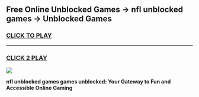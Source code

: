
## Free Online Unblocked Games → nfl unblocked games → Unblocked Games
<h3>
<a href="https://premium.freeplayer.one?title=nfl_unblocked_games&ref=21F">CLICK TO PLAY</a></h3>
<hr>

<h3>
<a href="https://premium.freeplayer.one?title=nfl_unblocked_games&ref=21F">CLICK 2 PLAY</a>
  
</h3>

<a href="https://premium.freeplayer.one?title=nfl_unblocked_games&ref=21F/"><img src="https://clearcache.store/games.png"></a>


**nfl unblocked games games unblocked: Your Gateway to Fun and Accessible Online Gaming**
